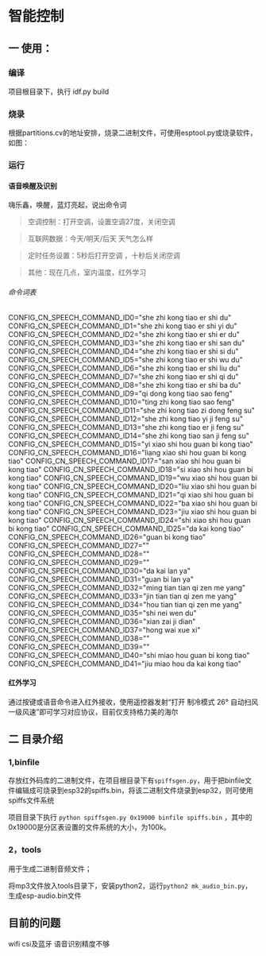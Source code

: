 <!--
 * @Author: your name
 * @Date: 2021-03-06 09:55:31
 * @LastEditTime: 2021-03-24 19:43:25
 * @LastEditors: Please set LastEditors
 * @Description: In User Settings Edit
 * @FilePath: \esp-adf\examples\myapp\off_asr\README.md
-->


# 智能控制

## 一 使用：

### 编译

项目根目录下，执行 idf.py build

### 烧录

根据partitions.cv的地址安排，烧录二进制文件，可使用esptool.py或烧录软件，如图：

### 运行

#### 语音唤醒及识别
嗨乐鑫，唤醒，蓝灯亮起，说出命令词
> 空调控制：打开空调，设置空调27度，关闭空调

> 互联网数据：今天/明天/后天 天气怎么样

> 定时任务设置：5秒后打开空调 ，十秒后关闭空调

> 其他：现在几点，室内温度，红外学习

###### 命令词表

CONFIG_CN_SPEECH_COMMAND_ID0="she zhi kong tiao er shi du"
CONFIG_CN_SPEECH_COMMAND_ID1="she zhi kong tiao er shi yi du"
CONFIG_CN_SPEECH_COMMAND_ID2="she zhi kong tiao er shi er du"
CONFIG_CN_SPEECH_COMMAND_ID3="she zhi kong tiao er shi san du"
CONFIG_CN_SPEECH_COMMAND_ID4="she zhi kong tiao er shi si du"
CONFIG_CN_SPEECH_COMMAND_ID5="she zhi kong tiao er shi wu du"
CONFIG_CN_SPEECH_COMMAND_ID6="she zhi kong tiao er shi liu du"
CONFIG_CN_SPEECH_COMMAND_ID7="she zhi kong tiao er shi qi du"
CONFIG_CN_SPEECH_COMMAND_ID8="she zhi kong tiao er shi ba du"
CONFIG_CN_SPEECH_COMMAND_ID9="qi dong kong tiao sao feng"
CONFIG_CN_SPEECH_COMMAND_ID10="ting zhi kong tiao sao feng"
CONFIG_CN_SPEECH_COMMAND_ID11="she zhi kong tiao zi dong feng su"
CONFIG_CN_SPEECH_COMMAND_ID12="she zhi kong tiao yi ji feng su"
CONFIG_CN_SPEECH_COMMAND_ID13="she zhi kong tiao er ji feng su"
CONFIG_CN_SPEECH_COMMAND_ID14="she zhi kong tiao san ji feng su"
CONFIG_CN_SPEECH_COMMAND_ID15="yi xiao shi hou guan bi kong tiao"
CONFIG_CN_SPEECH_COMMAND_ID16="liang xiao shi hou guan bi kong tiao"
CONFIG_CN_SPEECH_COMMAND_ID17="san xiao shi hou guan bi kong tiao"
CONFIG_CN_SPEECH_COMMAND_ID18="si xiao shi hou guan bi kong tiao"
CONFIG_CN_SPEECH_COMMAND_ID19="wu xiao shi hou guan bi kong tiao"
CONFIG_CN_SPEECH_COMMAND_ID20="liu xiao shi hou guan bi kong tiao"
CONFIG_CN_SPEECH_COMMAND_ID21="qi xiao shi hou guan bi kong tiao"
CONFIG_CN_SPEECH_COMMAND_ID22="ba xiao shi hou guan bi kong tiao"
CONFIG_CN_SPEECH_COMMAND_ID23="jiu xiao shi hou guan bi kong tiao"
CONFIG_CN_SPEECH_COMMAND_ID24="shi xiao shi hou guan bi kong tiao"
CONFIG_CN_SPEECH_COMMAND_ID25="da kai kong tiao"
CONFIG_CN_SPEECH_COMMAND_ID26="guan bi kong tiao"
CONFIG_CN_SPEECH_COMMAND_ID27=""
CONFIG_CN_SPEECH_COMMAND_ID28=""
CONFIG_CN_SPEECH_COMMAND_ID29=""
CONFIG_CN_SPEECH_COMMAND_ID30="da kai lan ya"
CONFIG_CN_SPEECH_COMMAND_ID31="guan bi lan ya"
CONFIG_CN_SPEECH_COMMAND_ID32="ming tian tian qi zen me yang"
CONFIG_CN_SPEECH_COMMAND_ID33="jin tian tian qi zen me yang"
CONFIG_CN_SPEECH_COMMAND_ID34="hou tian tian qi zen me yang"
CONFIG_CN_SPEECH_COMMAND_ID35="shi nei wen du"
CONFIG_CN_SPEECH_COMMAND_ID36="xian zai ji dian"
CONFIG_CN_SPEECH_COMMAND_ID37="hong wai xue xi"
CONFIG_CN_SPEECH_COMMAND_ID38=""
CONFIG_CN_SPEECH_COMMAND_ID39=""
CONFIG_CN_SPEECH_COMMAND_ID40="shi miao hou guan bi kong tiao"
CONFIG_CN_SPEECH_COMMAND_ID41="jiu miao hou da kai kong tiao"


#### 红外学习

通过按键或语音命令进入红外接收，使用遥控器发射“打开 制冷模式 26° 自动扫风 一级风速”即可学习对应协议，目前仅支持格力美的海尔

## 二 目录介绍

### 1,binfile

存放红外码库的二进制文件，在项目根目录下有`spiffsgen.py`，用于把binfile文件编辑成可烧录到esp32的spiffs.bin，将该二进制文件烧录到esp32，则可使用spiffs文件系统

项目目录下执行 `python spiffsgen.py 0x19000 binfile spiffs.bin` ，其中的0x19000是分区表设置的文件系统的大小，为100k。


### 2，tools

用于生成二进制音频文件；

将mp3文件放入tools目录下，安装python2，运行`python2 mk_audio_bin.py`，生成esp-audio.bin文件





## 目前的问题

wifi csi及蓝牙 语音识别精度不够







